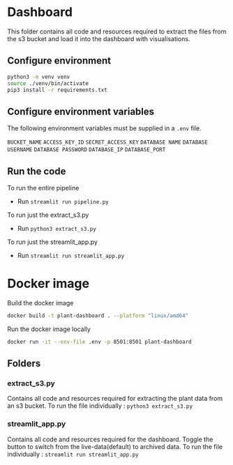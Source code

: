 # Dashboard

This folder contains all code and resources required to extract the 
files from the s3 bucket and load it into the dashboard with visualisations.

## Configure environment

```sh
python3 -m venv venv
source ./venv/bin/activate
pip3 install -r requirements.txt
```

## Configure environment variables

The following environment variables must be supplied in a `.env` file.

`BUCKET_NAME`
`ACCESS_KEY_ID`
`SECRET_ACCESS_KEY`
`DATABASE NAME`
`DATABASE USERNAME`
`DATABASE PASSWORD`
`DATABASE_IP`
`DATABASE_PORT`

## Run the code
To run the entire pipeline
- Run `streamlit run pipeline.py`

To run just the extract_s3.py
- Run `python3 extract_s3.py`

To run just the streamlit_app.py
- Run `streamlit run streamlit_app.py`

# Docker image

Build the docker image

```sh
docker build -t plant-dashboard . --platform "linux/amd64"
```

Run the docker image locally

```sh
docker run -it --env-file .env -p 8501:8501 plant-dashboard 
```

## Folders

### extract_s3.py

Contains all code and resources required for extracting the plant data from an s3 bucket.
To run the file individually : `python3 extract_s3.py`

### streamlit_app.py

Contains all code and resources required for the dashboard.
Toggle the button to switch from the live-data(default) to archived data.
To run the file individually : `streamlit run streamlit_app.py`

